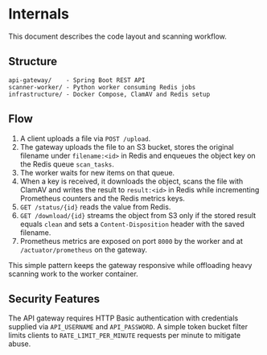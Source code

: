 # Internals

This document describes the code layout and scanning workflow.

## Structure

```
api-gateway/    - Spring Boot REST API
scanner-worker/ - Python worker consuming Redis jobs
infrastructure/ - Docker Compose, ClamAV and Redis setup
```

## Flow

1. A client uploads a file via `POST /upload`.
2. The gateway uploads the file to an S3 bucket, stores the original filename under `filename:<id>` in Redis and enqueues the object key on the Redis queue `scan_tasks`.
3. The worker waits for new items on that queue.
4. When a key is received, it downloads the object, scans the file with ClamAV and writes the result to `result:<id>` in Redis while incrementing Prometheus counters and the Redis metrics keys.
5. `GET /status/{id}` reads the value from Redis.
6. `GET /download/{id}` streams the object from S3 only if the stored result equals `clean` and sets a `Content-Disposition` header with the saved filename.
7. Prometheus metrics are exposed on port `8000` by the worker and at `/actuator/prometheus` on the gateway.

This simple pattern keeps the gateway responsive while offloading heavy scanning work to the worker container.

## Security Features

The API gateway requires HTTP Basic authentication with credentials supplied via
`API_USERNAME` and `API_PASSWORD`. A simple token bucket filter limits clients
to `RATE_LIMIT_PER_MINUTE` requests per minute to mitigate abuse.
